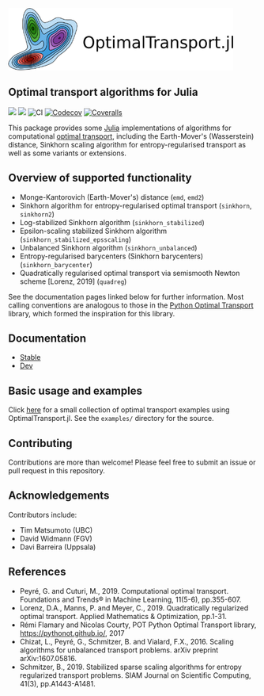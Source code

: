 <a href="http://zsteve.phatcode.net/OptimalTransportDocs/">
<img src="images/optimaltransport_logo.png" height="125"><br></a>

## Optimal transport algorithms for Julia

[![](https://img.shields.io/badge/docs-stable-blue.svg)](https://zsteve.github.io/OptimalTransport.jl/stable)
[![](https://img.shields.io/badge/docs-dev-blue.svg)](https://zsteve.github.io/OptimalTransport.jl/dev)
![CI](https://github.com/zsteve/OptimalTransport.jl/workflows/CI/badge.svg?branch=master)
[![Codecov](https://codecov.io/gh/zsteve/OptimalTransport.jl/branch/master/graph/badge.svg)](https://codecov.io/gh/zsteve/OptimalTransport.jl)
[![Coveralls](https://coveralls.io/repos/github/zsteve/OptimalTransport.jl/badge.svg?branch=master)](https://coveralls.io/github/zsteve/OptimalTransport.jl?branch=master)

This package provides some [Julia](https://julialang.org/) implementations of algorithms for computational [optimal transport](https://optimaltransport.github.io/), including the Earth-Mover's (Wasserstein) distance, Sinkhorn scaling algorithm for entropy-regularised transport as well as some variants or extensions. 

## Overview of supported functionality

* Monge-Kantorovich (Earth-Mover's) distance (`emd`, `emd2`)
* Sinkhorn algorithm for entropy-regularised optimal transport (`sinkhorn`, `sinkhorn2`)
* Log-stabilized Sinkhorn algorithm (`sinkhorn_stabilized`)
* Epsilon-scaling stabilized Sinkhorn algorithm (`sinkhorn_stabilized_epsscaling`) 
* Unbalanced Sinkhorn algorithm (`sinkhorn_unbalanced`)
* Entropy-regularised barycenters (Sinkhorn barycenters) (`sinkhorn_barycenter`)
* Quadratically regularised optimal transport via semismooth Newton scheme [Lorenz, 2019] (`quadreg`) 

See the documentation pages linked below for further information. Most calling conventions are analogous to those in the [Python Optimal Transport](https://optimaltransport.github.io/) library, which formed the inspiration for this library. 

## Documentation

 - [Stable](https://zsteve.github.io/OptimalTransport.jl/stable)
 - [Dev](https://zsteve.github.io/OptimalTransport.jl/dev)

## Basic usage and examples

Click [here](http://zsteve.phatcode.net/OptimalTransportDocs/examples/examples.html) for a small collection of optimal transport examples using OptimalTransport.jl. See the `examples/` directory for the source. 

## Contributing 

Contributions are more than welcome! Please feel free to submit an issue or pull request in this repository. 

## Acknowledgements

Contributors include:

- Tim Matsumoto (UBC)
- David Widmann (FGV)
- Davi Barreira (Uppsala)

## References

- Peyré, G. and Cuturi, M., 2019. Computational optimal transport. Foundations and Trends® in Machine Learning, 11(5-6), pp.355-607.
- Lorenz, D.A., Manns, P. and Meyer, C., 2019. Quadratically regularized optimal transport. Applied Mathematics & Optimization, pp.1-31.
- Rémi Flamary and Nicolas Courty, POT Python Optimal Transport library, https://pythonot.github.io/, 2017
- Chizat, L., Peyré, G., Schmitzer, B. and Vialard, F.X., 2016. Scaling algorithms for unbalanced transport problems. arXiv preprint arXiv:1607.05816.
- Schmitzer, B., 2019. Stabilized sparse scaling algorithms for entropy regularized transport problems. SIAM Journal on Scientific Computing, 41(3), pp.A1443-A1481.
